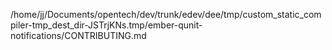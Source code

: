 /home/jj/Documents/opentech/dev/trunk/edev/dee/tmp/custom_static_compiler-tmp_dest_dir-JSTrjKNs.tmp/ember-qunit-notifications/CONTRIBUTING.md